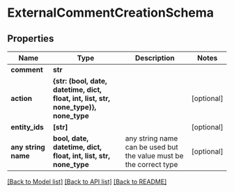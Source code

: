 # ExternalCommentCreationSchema


## Properties
Name | Type | Description | Notes
------------ | ------------- | ------------- | -------------
**comment** | **str** |  | 
**action** | **{str: (bool, date, datetime, dict, float, int, list, str, none_type)}, none_type** |  | [optional] 
**entity_ids** | **[str]** |  | [optional] 
**any string name** | **bool, date, datetime, dict, float, int, list, str, none_type** | any string name can be used but the value must be the correct type | [optional]

[[Back to Model list]](../README.md#documentation-for-models) [[Back to API list]](../README.md#documentation-for-api-endpoints) [[Back to README]](../README.md)



